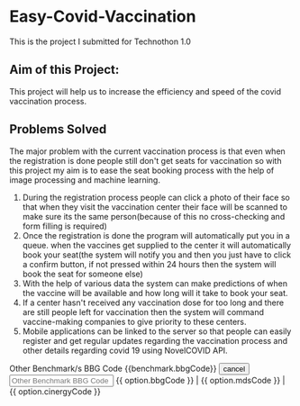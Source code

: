 # Easy-Covid-Vaccination
This is the project I submitted for Technothon 1.0

## **Aim of this Project:**

This project will help us to increase the efficiency and speed of the covid vaccination process.

## **Problems Solved**

The major problem with the current vaccination process is that even when the registration is done people still don't get seats for vaccination so with this project my aim is to ease the seat booking process with the help of image processing and machine learning.

1. During the registration process people can click a photo of their face so that when they visit the vaccination center their face will be scanned to make sure its the same person(because of this no cross-checking and form filling is required)
2. Once the registration is done the program will automatically put you in a queue. when the vaccines get supplied to the center it will automatically book your seat(the system will notify you and then you just have to click a confirm button, if not pressed within 24 hours then the system will book the seat for someone else)
3. With the help of various data the system can make predictions of when the vaccine will be available and how long will it take to book your seat.
4. If a center hasn't received any vaccination dose for too long and there are still people left for vaccination then the system will command vaccine-making companies to give priority to these centers.
5. Mobile applications can be linked to the server so that people can easily register and get regular updates regarding the vaccination process and other details regarding covid 19 using NovelCOVID API.


<mat-form-field class="example-chip-list" appearance="outline">
  <mat-label>Other Benchmark/s BBG Code</mat-label>
  <mat-chip-list #chipList aria-label="Other Benchmark selection">
    <mat-chip
      *ngFor="let benchmark of selectedOtherBenchmarks"
      (removed)="removeBenchmark(benchmark)">
      {{benchmark.bbgCode}} 
      <button matChipRemove>
        <mat-icon>cancel</mat-icon>
      </button>
    </mat-chip>
    <input
      placeholder="Other Benchmark BBG Code"
      #otherBenchmarkInput
      [formControl]="otherBenchmarkControl"
      [matAutocomplete]="auto"
      [matChipInputFor]="chipList"
      [matChipInputSeparatorKeyCodes]="separatorKeysCodes"
      (matChipInputTokenEnd)="addBenchmark($event)"
    />
  </mat-chip-list>
  <mat-autocomplete #auto="matAutocomplete" (optionSelected)="selectedBenchmark($event)">
    <mat-option *ngFor="let option of filteredOtherBenchmarkOptions | async" [value]="option">
      {{ option.bbgCode }} | {{ option.mdsCode }} | {{ option.cinergyCode }}
    </mat-option>
  </mat-autocomplete>
</mat-form-field>
